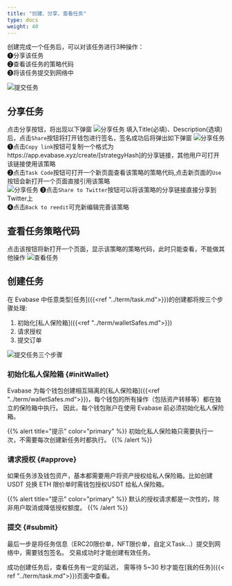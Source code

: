 ```yaml
---
title: "创建、分享、查看任务"
type: docs
weight: 40
---
```


创建完成一个任务后，可以对该任务进行3种操作：  
➊分享该任务  
➋查看该任务的策略代码  
➌将该任务提交到网络中

![提交任务](/img/task09.png)

## 分享任务
点击分享按钮，将出现以下弹窗
![分享任务](/img/sharetask01.png)
填入Title(必填)、Description(选填)后，点击`Share`按钮将打开钱包进行签名，签名成功后将弹出如下弹窗
![分享任务](/img/sharetask02.png)
➊点击`Copy link`按钮可复制一个格式为https://app.evabase.xyz/create/[strategyHash]的分享链接，其他用户可打开该链接使用该策略  
➋点击`Task Code`按钮可打开一个新页面查看该策略的策略代码,点击新页面的`Use`按钮会新打开一个页面直接引用该策略  
![分享任务](/img/sharetask02.png)
➌点击`Share to Twitter`按钮可以将该策略的分享链接直接分享到Twitter上  
➍点击`Back to reedit`可充新编辑完善该策略

## 查看任务策略代码
点击该按钮将新打开一个页面，显示该策略的策略代码，此时只能查看，不能做其他操作
![查看任务](/img/viewtask.png)

## 创建任务

在 Evabase 中任意类型[任务]({{<ref "../term/task.md">}})的创建都将按三个步骤处理:

1. 初始化[私人保险箱]({{<ref "../term/walletSafes.md">}})
2. 请求授权
3. 提交订单

![提交任务三个步骤](/img/submitOrder.png)

### 初始化私人保险箱 {#initWallet}

Evabase 为每个钱包创建相互隔离的[私人保险箱]({{<ref "../term/walletSafes.md">}})，每个钱包的所有操作（包括资产转移等）都在独立的保险箱中执行。
因此，每个钱包账户在使用  Evabase 前必须初始化私人保险箱。


{{% alert title="提示" color="primary" %}}
初始化私人保险箱只需要执行一次，不需要每次创建新任务时都执行。
{{% /alert %}}

### 请求授权 {#approve}

如果任务涉及钱包资产，基本都需要用户将资产授权给私人保险箱。比如创建 USDT 兑换 ETH 限价单时需钱包授权USDT 给私人保险箱。


{{% alert title="提示" color="primary" %}}
默认的授权请求都是一次性的，除非用户取消或降低授权额度。
{{% /alert %}}

### 提交 {#submit}

最后一步是将任务信息（ERC20限价单，NFT限价单，自定义Task...）提交到网络中，需要钱包签名。
交易成功时才能创建有效任务。

成功创建任务后，查看任务有一定的延迟， 需等待 5~30 秒才能在[我的任务]({{< ref "../term/task.md">}})页面中查看。